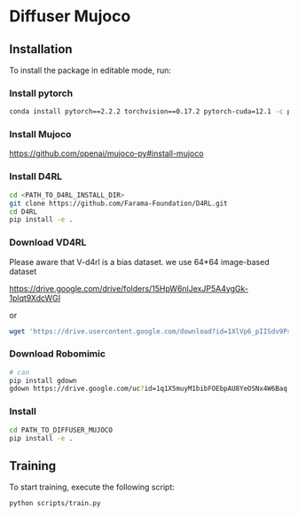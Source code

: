# Diffuser Mujoco

## Installation

To install the package in editable mode, run:
### Install pytorch
```bash
conda install pytorch==2.2.2 torchvision==0.17.2 pytorch-cuda=12.1 -c pytorch -c nvidia
```
### Install Mujoco
https://github.com/openai/mujoco-py#install-mujoco

### Install D4RL
```bash
cd <PATH_TO_D4RL_INSTALL_DIR>
git clone https://github.com/Farama-Foundation/D4RL.git
cd D4RL
pip install -e .
```
### Download VD4RL
Please aware that V-d4rl is a bias dataset.
we use 64*64 image-based dataset

https://drive.google.com/drive/folders/15HpW6nlJexJP5A4ygGk-1plqt9XdcWGI

or

```bash
wget 'https://drive.usercontent.google.com/download?id=1XlVp6_pIISdv9PszPui6afrAoF_K3q-7&export=download&authuser=0&confirm=t&uuid=a0955024-3b12-496f-a032-a0b851e850d5&at=AN_67v0_dl9jG5c6tKvqrcx9ZREt:1727316143094' -O vd4rl.zip
```
### Download Robomimic
```bash
# can 
pip install gdown
gdown https://drive.google.com/uc?id=1q1X5muyM1bibFOEbpAU8YeOSNx4W6Baq

```
### Install
```bash
cd PATH_TO_DIFFUSER_MUJOCO
pip install -e .
```


## Training

To start training, execute the following script:

```bash
python scripts/train.py
```